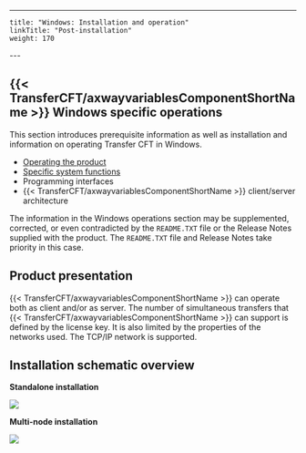 ---
    title: "Windows: Installation and operation"
    linkTitle: "Post-installation"
    weight: 170
---<span id="Specifications_and_Prerequisites_for_CFT_Windows"></span>

## {{< TransferCFT/axwayvariablesComponentShortName  >}} Windows specific operations

This section introduces prerequisite information as well as installation and information on operating Transfer CFT in Windows.

- [Operating the product](running_cft_for_the_first_time_windows)
- [Specific system
    functions](specific_system_functions)
- Programming
    interfaces
- {{< TransferCFT/axwayvariablesComponentShortName >}}
    client/server architecture

The information in the Windows operations section
may be supplemented, corrected, or even contradicted by the
`README.TXT` file or the Release Notes supplied with the product. The `README.TXT` file and Release Notes take priority in this case.

<span id="Product_presentation"></span>

## Product presentation

{{< TransferCFT/axwayvariablesComponentShortName  >}} can operate both as client and/or as server. The
number of simultaneous transfers that {{< TransferCFT/axwayvariablesComponentShortName  >}} can support
is defined by the license key. It is also limited by the properties of
the networks used. The TCP/IP network is supported.

## Installation schematic overview

****Standalone installation****

![](/Images/TransferCFT/install01_(2).png)

****Multi-node installation****

****![](/Images/TransferCFT/install_multi.png)****
